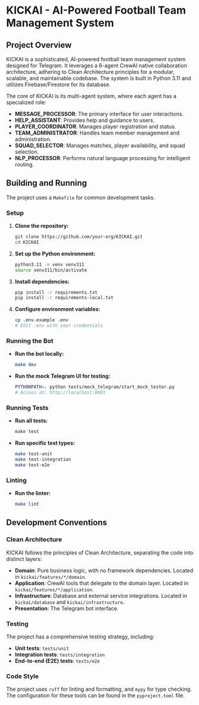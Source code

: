 # KICKAI - AI-Powered Football Team Management System

## Project Overview

KICKAI is a sophisticated, AI-powered football team management system designed for Telegram. It leverages a 6-agent CrewAI native collaboration architecture, adhering to Clean Architecture principles for a modular, scalable, and maintainable codebase. The system is built in Python 3.11 and utilizes Firebase/Firestore for its database.

The core of KICKAI is its multi-agent system, where each agent has a specialized role:

*   **MESSAGE_PROCESSOR**: The primary interface for user interactions.
*   **HELP_ASSISTANT**: Provides help and guidance to users.
*   **PLAYER_COORDINATOR**: Manages player registration and status.
*   **TEAM_ADMINISTRATOR**: Handles team member management and administration.
*   **SQUAD_SELECTOR**: Manages matches, player availability, and squad selection.
*   **NLP_PROCESSOR**: Performs natural language processing for intelligent routing.

## Building and Running

The project uses a `Makefile` for common development tasks.

### Setup

1.  **Clone the repository:**
    ```bash
    git clone https://github.com/your-org/KICKAI.git
    cd KICKAI
    ```
2.  **Set up the Python environment:**
    ```bash
    python3.11 -m venv venv311
    source venv311/bin/activate
    ```
3.  **Install dependencies:**
    ```bash
    pip install -r requirements.txt
    pip install -r requirements-local.txt
    ```
4.  **Configure environment variables:**
    ```bash
    cp .env.example .env
    # Edit .env with your credentials
    ```

### Running the Bot

*   **Run the bot locally:**
    ```bash
    make dev
    ```
*   **Run the mock Telegram UI for testing:**
    ```bash
    PYTHONPATH=. python tests/mock_telegram/start_mock_tester.py
    # Access at: http://localhost:8001
    ```

### Running Tests

*   **Run all tests:**
    ```bash
    make test
    ```
*   **Run specific test types:**
    ```bash
    make test-unit
    make test-integration
    make test-e2e
    ```

### Linting

*   **Run the linter:**
    ```bash
    make lint
    ```

## Development Conventions

### Clean Architecture

KICKAI follows the principles of Clean Architecture, separating the code into distinct layers:

*   **Domain**: Pure business logic, with no framework dependencies. Located in `kickai/features/*/domain`.
*   **Application**: CrewAI tools that delegate to the domain layer. Located in `kickai/features/*/application`.
*   **Infrastructure**: Database and external service integrations. Located in `kickai/database` and `kickai/infrastructure`.
*   **Presentation**: The Telegram bot interface.

### Testing

The project has a comprehensive testing strategy, including:

*   **Unit tests**: `tests/unit`
*   **Integration tests**: `tests/integration`
*   **End-to-end (E2E) tests**: `tests/e2e`

### Code Style

The project uses `ruff` for linting and formatting, and `mypy` for type checking. The configuration for these tools can be found in the `pyproject.toml` file.
